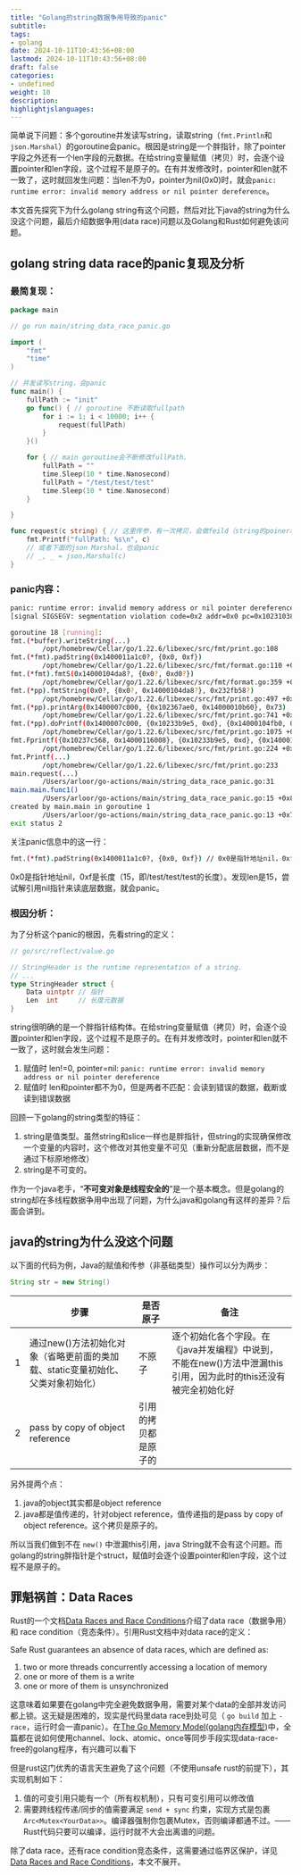 ```yaml
---
title: "Golang的string数据争用导致的panic"
subtitle:
tags: 
- golang
date: 2024-10-11T10:43:56+08:00
lastmod: 2024-10-11T10:43:56+08:00
draft: false
categories: 
- undefined
weight: 10
description:
highlightjslanguages:
---
```


简单说下问题：多个goroutine并发读写string，读取string（`fmt.Println`和`json.Marshal`）的goroutine会panic。根因是string是一个胖指针，除了pointer字段之外还有一个len字段的元数据。在给string变量赋值（拷贝）时，会逐个设置pointer和len字段，这个过程不是原子的。在有并发修改时，pointer和len就不一致了，这时就回发生问题：当len不为0，pointer为nil(0x0)时，就会`panic: runtime error: invalid memory address or nil pointer dereference`。

本文首先探究下为什么golang string有这个问题，然后对比下java的string为什么没这个问题，最后介绍数据争用(data race)问题以及Golang和Rust如何避免该问题。

<!--more-->

## golang string data race的panic复现及分析

### 最简复现：

```go
package main

// go run main/string_data_race_panic.go

import (
	"fmt"
	"time"
)

// 并发读写string，会panic
func main() {
	fullPath := "init"
	go func() { // goroutine 不断读取fullpath
		for i := 1; i < 10000; i++ {
			request(fullPath)
		}
	}()

	for { // main goroutine会不断修改fullPath.
		fullPath = ""
		time.Sleep(10 * time.Nanosecond)
		fullPath = "/test/test/test"
		time.Sleep(10 * time.Nanosecond)
	}

}

func request(c string) { // 这里传参，有一次拷贝，会做feild（string的poiner和len）的赋值
	fmt.Printf("fullPath: %s\n", c)
	// 或者下面的json Marshal，也会panic
	// _, _ = json.Marshal(c)
}
```

### panic内容：

```bash
panic: runtime error: invalid memory address or nil pointer dereference
[signal SIGSEGV: segmentation violation code=0x2 addr=0x0 pc=0x102310388]

goroutine 18 [running]:
fmt.(*buffer).writeString(...)
        /opt/homebrew/Cellar/go/1.22.6/libexec/src/fmt/print.go:108
fmt.(*fmt).padString(0x1400011a1c0?, {0x0, 0xf})
        /opt/homebrew/Cellar/go/1.22.6/libexec/src/fmt/format.go:110 +0x23c
fmt.(*fmt).fmtS(0x14000104da8?, {0x0?, 0xd0?})
        /opt/homebrew/Cellar/go/1.22.6/libexec/src/fmt/format.go:359 +0x40
fmt.(*pp).fmtString(0x0?, {0x0?, 0x14000104da8?}, 0x232fb58?)
        /opt/homebrew/Cellar/go/1.22.6/libexec/src/fmt/print.go:497 +0xe4
fmt.(*pp).printArg(0x1400007c000, {0x102367ae0, 0x14000010b60}, 0x73)
        /opt/homebrew/Cellar/go/1.22.6/libexec/src/fmt/print.go:741 +0x314
fmt.(*pp).doPrintf(0x1400007c000, {0x10233b9e5, 0xd}, {0x14000104fb0, 0x1, 0x1})
        /opt/homebrew/Cellar/go/1.22.6/libexec/src/fmt/print.go:1075 +0x2d8
fmt.Fprintf({0x10237c568, 0x14000116008}, {0x10233b9e5, 0xd}, {0x14000104fb0, 0x1, 0x1})
        /opt/homebrew/Cellar/go/1.22.6/libexec/src/fmt/print.go:224 +0x54
fmt.Printf(...)
        /opt/homebrew/Cellar/go/1.22.6/libexec/src/fmt/print.go:233
main.request(...)
        /Users/arloor/go-actions/main/string_data_race_panic.go:31
main.main.func1()
        /Users/arloor/go-actions/main/string_data_race_panic.go:15 +0x80
created by main.main in goroutine 1
        /Users/arloor/go-actions/main/string_data_race_panic.go:13 +0x7c
exit status 2
```

关注panic信息中的这一行：

```bash
fmt.(*fmt).padString(0x1400011a1c0?, {0x0, 0xf}) // 0x0是指针地址nil，0xf是长度（15，即/test/test/test的长度）
```

0x0是指针地址nil，0xf是长度（15，即/test/test/test的长度）。发现len是15，尝试解引用nil指针来读底层数据，就会panic。

### 根因分析：

为了分析这个panic的根因，先看string的定义：

```go
// go/src/reflect/value.go

// StringHeader is the runtime representation of a string.
// ...
type StringHeader struct {
    Data uintptr // 指针
    Len  int     // 长度元数据
}
```

string很明确的是一个胖指针结构体。在给string变量赋值（拷贝）时，会逐个设置pointer和len字段，这个过程不是原子的。在有并发修改时，pointer和len就不一致了，这时就会发生问题：

1. 赋值时 len!=0, pointer=nil: `panic: runtime error: invalid memory address or nil pointer dereference`
2. 赋值时 len和pointer都不为0，但是两者不匹配：会读到错误的数据，截断或读到错误数据

回顾一下golang的string类型的特征：

1. string是值类型。虽然string和slice一样也是胖指针，但string的实现确保修改一个变量的内容时，这个修改对其他变量不可见（重新分配底层数据，而不是通过下标原地修改）
2. string是不可变的。

作为一个java老手，“**不可变对象是线程安全的**”是一个基本概念。但是golang的string却在多线程数据争用中出现了问题，为什么java和golang有这样的差异？后面会讲到。

## java的string为什么没这个问题

以下面的代码为例，Java的赋值和传参（非基础类型）操作可以分为两步：

```java
String str = new String()
```

| | 步骤 | 是否原子 | 备注 |
| --- | --- | --- | --- |
| 1 | 通过new()方法初始化对象（省略更前面的类加载、static变量初始化、父类对象初始化） | 不原子 | 逐个初始化各个字段。在《java并发编程》中说到，不能在new()方法中泄漏this引用，因为此时的this还没有被完全初始化好 |
| 2 | pass by copy of object reference | 引用的拷贝都是原子的 |  |

另外提两个点：

1. java的object其实都是object reference
2. java都是值传递的，针对object reference，值传递指的是pass by copy of object reference。这个拷贝是原子的。

所以当我们做到不在 `new()` 中泄漏this引用，java String就不会有这个问题。而golang的string胖指针是个struct，赋值时会逐个设置pointer和len字段，这个过程不是原子的。

## 罪魁祸首：Data Races

Rust的一个文档[Data Races and Race Conditions](https://doc.rust-lang.org/nomicon/races.html)介绍了data race（数据争用）和 race condition（竞态条件）。引用Rust文档中对data race的定义：

Safe Rust guarantees an absence of data races, which are defined as:

1. two or more threads concurrently accessing a location of memory
2. one or more of them is a write
3. one or more of them is unsynchronized

这意味着如果要在golang中完全避免数据争用，需要对某个data的全部并发访问都上锁。这无疑是困难的，现实是代码里data race到处可见（ `go build` 加上 `-race`，运行时会一直panic）。在[The Go Memory Model(golang内存模型)](https://go.dev/ref/mem)中，全篇都在说如何使用channel、lock、atomic、once等同步手段实现data-race-free的golang程序，有兴趣可以看下

但是rust这门优秀的语言天生避免了这个问题（不使用unsafe rust的前提下），其实现机制如下：

1. 值的可变引用只能有一个（所有权机制），只有可变引用可以修改值
2. 需要跨线程传递/同步的值需要满足 `send + sync` 约束，实现方式是包裹 `Arc<Mutex<YourData>>`。编译器强制你包裹Mutex，否则编译都通不过。——Rust代码只要可以编译，运行时就不大会出离谱的问题。

除了data race，还有race condition竞态条件，这需要通过临界区保护，详见[Data Races and Race Conditions](https://doc.rust-lang.org/nomicon/races.html)，本文不展开。
